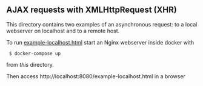 AJAX requests with XMLHttpRequest (XHR)
---------------------------------------

This directory contains two examples of an asynchronous
request: to a local webserver on localhost and to a remote host.

To run [example-localhost.html](example-localhost.html)
start an Nginx webserver inside docker with
```
 $ docker-compose up
```
from *this* directory.

Then access http://localhost:8080/example-localhost.html in a browser
